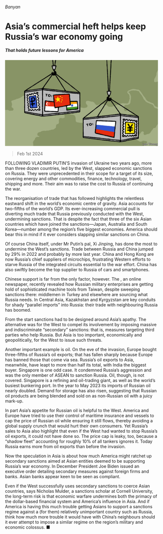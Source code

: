 ###### Banyan

# Asia’s commercial heft helps keep Russia’s war economy going 

##### That holds future lessons for America 

![image](images/20240203_ASD001.jpg) 

> Feb 1st 2024 

FOLLOWING VLADIMIR PUTIN’S invasion of Ukraine two years ago, more than three dozen countries, led by the West, slapped economic sanctions on Russia. They were unprecedented in their scope for a target of its size, covering energy and other commodities, finance, technology, travel, shipping and more. Their aim was to raise the cost to Russia of continuing the war.

The reorganisation of trade that has followed highlights the relentless eastward shift in the world’s economic centre of gravity. Asia accounts for two-fifths of the world’s GDP. Its ever-increasing commercial pull is diverting much trade that Russia previously conducted with the West, undermining sanctions. That is despite the fact that three of the six Asian countries which have joined the sanctions—Japan, Australia and South Korea—number among the region’s five biggest economies. America should bear this in mind if it ever considers slapping similar sanctions on China.

Of course China itself, under Mr Putin’s pal, Xi Jinping, has done the most to undermine the West’s sanctions. Trade between Russia and China jumped by 29% in 2022 and probably by more last year. China and Hong Kong are now Russia’s chief suppliers of microchips, frustrating Western efforts to starve Russia of the integrated circuits essential to the war effort. China has also swiftly become the top supplier to Russia of cars and smartphones.

Chinese support is far from the only factor, however. The , an online newspaper, recently revealed how Russian military enterprises are getting hold of sophisticated machine tools from Taiwan, despite sweeping sanctions there: middlemen in Turkey and elsewhere are sourcing what Russia needs. In Central Asia, Kazakhstan and Kyrgyzstan are key conduits for shady “parallel imports” into Russia: their trade with neighbouring Russia has boomed.

From the start sanctions had to be designed around Asia’s apathy. The alternative was for the West to compel its involvement by imposing massive and indiscriminate “secondary” sanctions: that is, measures targeting third parties who help Russia. But Asia is too important, economically and geopolitically, for the West to issue such threats.

Another important example is oil. On the eve of the invasion, Europe bought three-fifths of Russia’s oil exports; that has fallen sharply because Europe has banned those that come via sea. Russia’s oil exports to Asia, meanwhile, have leapt to more than half its total, with India the biggest buyer. Singapore is one odd case. It condemned Russia’s aggression and was the only member of ASEAN to sanction Russia. Oil, though, is not covered. Singapore is a refining and oil-trading giant, as well as the world’s busiest bunkering port. In the year to May 2023 its imports of Russian oil nearly doubled. Demand for storage has also risen, suggesting that Russian oil products are being blended and sold on as non-Russian oil with a juicy mark-up.

In part Asia’s appetite for Russian oil is helpful to the West. America and Europe have tried to use their control of maritime insurance and vessels to cap the price of Russian oil while ensuring it still flows, thereby avoiding a global supply crunch that would hurt their own consumers. Yet Russia’s sales to Asia also highlight that even if the West had wanted to stop Russia’s oil exports, it could not have done so. The price cap is leaky, too, because a “shadow fleet” accounting for roughly 10% of all tankers ignores it. Today Russia earns more from oil exports than before the invasion.

Now the speculation in Asia is about how much America might ratchet up secondary sanctions aimed at Asian entities deemed to be supporting Russia’s war economy. In December President Joe Biden issued an executive order detailing secondary measures against foreign firms and banks. Asian banks appear keen to be seen as compliant. 

Even if the West successfully uses secondary sanctions to coerce Asian countries, says Nicholas Mulder, a sanctions scholar at Cornell University, the long-term risk is that economic warfare undermines both the primacy of the dollar-based financial system and America’s influence in Asia. And if America is having this much trouble getting Asians to support a sanctions regime against a (for them) relatively unimportant country such as Russia, think how much more trouble it would have with China’s neighbours should it ever attempt to impose a similar regime on the region’s military and economic colossus. ■





